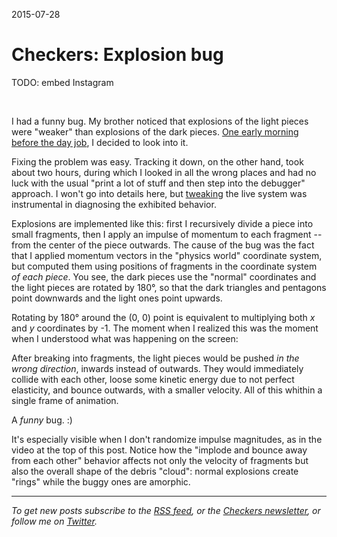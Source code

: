 2015-07-28

Checkers: Explosion bug
=======================

TODO: embed Instagram

<br>

I had a funny bug.  My brother noticed that explosions of the light
pieces were "weaker" than explosions of the dark pieces.  [One early
morning before the day job][everyday], I decided to look into it.

  [everyday]: http://ejohn.org/blog/write-code-every-day/

Fixing the problem was easy.  Tracking it down, on the other hand, took
about two hours, during which I looked in all the wrong places and had
no luck with the usual "print a lot of stuff and then step into the
debugger" approach.  I won't go into details here, but [tweaking][] the
live system was instrumental in diagnosing the exhibited behavior.

  [tweaking]: /posts/checkers-development-panel

Explosions are implemented like this: first I recursively divide a
piece into small fragments, then I apply an impulse of momentum to each
fragment -- from the center of the piece outwards.  The cause of the
bug was the fact that I applied momentum vectors in the "physics world"
coordinate system, but computed them using positions of fragments in
the coordinate system *of each piece*.  You see, the dark pieces use
the "normal" coordinates and the light pieces are rotated by 180°, so
that the dark triangles and pentagons point downwards and the light ones
point upwards.

Rotating by 180° around the (0,&nbsp;0) point is equivalent to
multiplying both *x* and *y* coordinates by -1.  The moment when I
realized this was the moment when I understood what was happening on
the screen:

After breaking into fragments, the light pieces would be pushed *in the
wrong direction*, inwards instead of outwards.  They would immediately
collide with each other, loose some kinetic energy due to not perfect
elasticity, and bounce outwards, with a smaller velocity.  All of this
whithin a single frame of animation.

A *funny* bug. :)

It's especially visible when I don't randomize impulse magnitudes, as
in the video at the top of this post.  Notice how the "implode and
bounce away from each other" behavior affects not only the velocity
of fragments but also the overall shape of the debris "cloud": normal
explosions create "rings" while the buggy ones are amorphic.

---

*To get new posts subscribe to the [RSS feed](/feed),
or the [Checkers newsletter](/newsletter),
or follow me on [Twitter](https://twitter.com/narfdotpl).*
